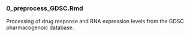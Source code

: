 ### 0_preprocess_GDSC.Rmd
Processing of drug response and RNA expression levels from the GDSC pharmacogenoic database.
